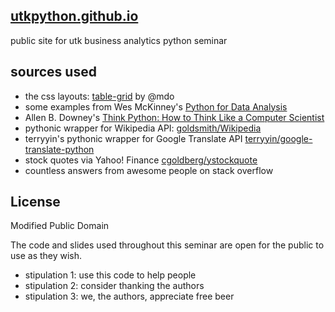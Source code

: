 ## [utkpython.github.io](http://utkpython.github.io)

public site for utk business analytics python seminar


## sources used
* the css layouts: [table-grid](https://github.com/mdo/table-grid) by @mdo
* some examples from Wes McKinney's [Python for Data Analysis](http://shop.oreilly.com/product/0636920023784.do)
* Allen B. Downey's [Think Python: How to Think Like a Computer Scientist](http://www.greenteapress.com/thinkpython/thinkpython.html)
* pythonic wrapper for Wikipedia API: [goldsmith/Wikipedia](https://github.com/goldsmith/Wikipedia)
* terryyin's pythonic wrapper for Google Translate API [terryyin/google-translate-python](https://github.com/terryyin/google-translate-python)
* stock quotes via Yahoo! Finance [cgoldberg/ystockquote](https://github.com/cgoldberg/ystockquote)
* countless answers from awesome people on stack overflow

## License
Modified Public Domain

The code and slides used throughout this seminar are open for the public to use as they wish.

* stipulation 1: use this code to help people
* stipulation 2: consider thanking the authors
* stipulation 3: we, the authors, appreciate free beer





